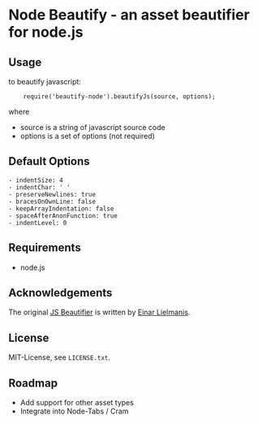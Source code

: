 # Node Beautify - an asset beautifier for node.js


## Usage

to beautify javascript:

		require('beautify-node').beautifyJs(source, options);
		
where
- source is a string of javascript source code
- options is a set of options (not required)
		

## Default Options 

	- indentSize: 4
	- indentChar: ' '
	- preserveNewlines: true
	- bracesOnOwnLine: false
	- keepArrayIndentation: false
	- spaceAfterAnonFunction: true
	- indentLevel: 0


## Requirements

* node.js


## Acknowledgements

The original [JS Beautifier](http://github.com/einars/js-beautify) is written by [Einar Lielmanis](mailto:einar@jsbeautifier.org).


## License

MIT-License, see `LICENSE.txt`.

## Roadmap

- Add support for other asset types
- Integrate into Node-Tabs / Cram
